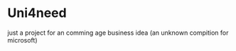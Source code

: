 # Uni4need
just a project for an comming age business idea (an unknown compition for microsoft)
<!-- i know the idea and the memory code for this project is SameerB
(in case i forget) -->
